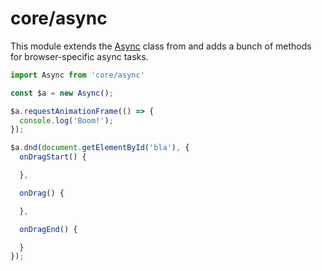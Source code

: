 # core/async

This module extends the [Async](https://v4fire.github.io/Core/modules/src_core_async_index.html) class from and adds a bunch of methods for browser-specific async tasks.

```js
import Async from 'core/async'

const $a = new Async();

$a.requestAnimationFrame(() => {
  console.log('Boom!');
});

$a.dnd(document.getElementById('bla'), {
  onDragStart() {

  },

  onDrag() {

  },

  onDragEnd() {

  }
});
```
